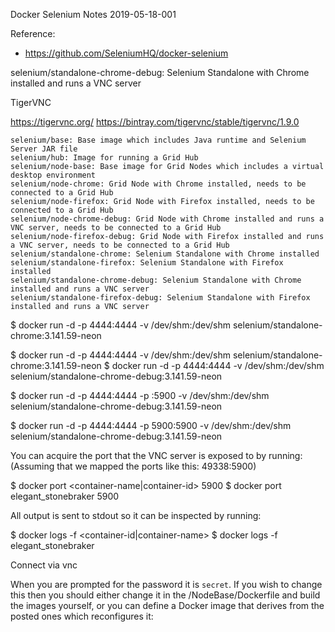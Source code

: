 Docker Selenium Notes 2019-05-18-001

Reference:
* https://github.com/SeleniumHQ/docker-selenium


selenium/standalone-chrome-debug: Selenium Standalone with Chrome installed and runs a VNC server


TigerVNC

https://tigervnc.org/
https://bintray.com/tigervnc/stable/tigervnc/1.9.0


    selenium/base: Base image which includes Java runtime and Selenium Server JAR file
    selenium/hub: Image for running a Grid Hub
    selenium/node-base: Base image for Grid Nodes which includes a virtual desktop environment
    selenium/node-chrome: Grid Node with Chrome installed, needs to be connected to a Grid Hub
    selenium/node-firefox: Grid Node with Firefox installed, needs to be connected to a Grid Hub
    selenium/node-chrome-debug: Grid Node with Chrome installed and runs a VNC server, needs to be connected to a Grid Hub
    selenium/node-firefox-debug: Grid Node with Firefox installed and runs a VNC server, needs to be connected to a Grid Hub
    selenium/standalone-chrome: Selenium Standalone with Chrome installed
    selenium/standalone-firefox: Selenium Standalone with Firefox installed
    selenium/standalone-chrome-debug: Selenium Standalone with Chrome installed and runs a VNC server
    selenium/standalone-firefox-debug: Selenium Standalone with Firefox installed and runs a VNC server

$ docker run -d -p 4444:4444 -v /dev/shm:/dev/shm selenium/standalone-chrome:3.141.59-neon


$ docker run -d -p 4444:4444 -v /dev/shm:/dev/shm selenium/standalone-chrome:3.141.59-neon
$ docker run -d -p 4444:4444 -v /dev/shm:/dev/shm selenium/standalone-chrome-debug:3.141.59-neon

$ docker run -d -p 4444:4444 -p <port4VNC>:5900 -v /dev/shm:/dev/shm selenium/standalone-chrome-debug:3.141.59-neon

$ docker run -d -p 4444:4444 -p 5900:5900 -v /dev/shm:/dev/shm selenium/standalone-chrome-debug:3.141.59-neon

You can acquire the port that the VNC server is exposed to by running: (Assuming that we mapped the ports like this: 49338:5900)

$ docker port <container-name|container-id> 5900
$ docker port elegant_stonebraker 5900

All output is sent to stdout so it can be inspected by running:

$ docker logs -f <container-id|container-name>
$ docker logs -f elegant_stonebraker

Connect via vnc


When you are prompted for the password it is `secret`. If you wish to change this then you should either change it in the /NodeBase/Dockerfile and build the images yourself, or you can define a Docker image that derives from the posted ones which reconfigures it:
